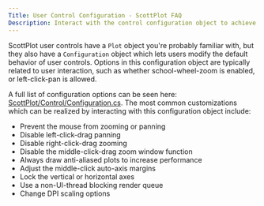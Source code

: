 ```yaml
---
Title: User Control Configuration - ScottPlot FAQ
Description: Interact with the control configuration object to achieve advanced customizations of user control style and behavior
---
```


ScottPlot user controls have a `Plot` object you're probably familiar with, but they also have a `Configuration` object which lets users modify the default behavior of user controls. Options in this configuration object are typically related to user interaction, such as whether school-wheel-zoom is enabled, or left-click-pan is allowed.

A full list of configuration options can be seen here: [ScottPlot/Control/Configuration.cs](https://github.com/ScottPlot/ScottPlot/blob/main/src/ScottPlot4/ScottPlot/Control/Configuration.cs). The most common customizations which can be realized by interacting with this configuration object include:

* Prevent the mouse from zooming or panning
* Disable left-click-drag panning
* Disable right-click-drag zooming
* Disable the middle-click-drag zoom window function
* Always draw anti-aliased plots to increase performance
* Adjust the middle-click auto-axis margins
* Lock the vertical or horizontal axes
* Use a non-UI-thread blocking render queue
* Change DPI scaling options